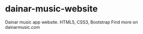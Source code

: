 # dainar-music-website
Dainar music app website. HTML5, CSS3, Bootstrap
Find more on dainarmusic.com
